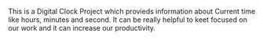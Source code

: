 This is a Digital Clock Project which provieds information about Current time like hours, minutes and second. It can be really helpful to keet focused on our work and it can increase our productivity.
